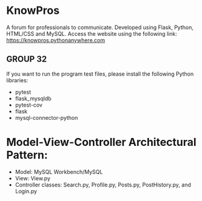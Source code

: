 # KnowPros
A forum for professionals to communicate. Developed using Flask, Python, HTML/CSS and MySQL.
Access the website using the following link: https://knowpros.pythonanywhere.com


## GROUP 32
If you want to run the program test files, please install the following Python libraries:
 - pytest
 - flask_mysqldb
 - pytest-cov
 - flask
 - mysql-connector-python 


#  Model-View-Controller Architectural Pattern:
 - Model: MySQL Workbench/MySQL
 - View: View.py
 - Controller classes: Search.py, Profile.py, Posts.py, PostHistory.py, and Login.py

